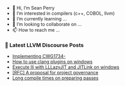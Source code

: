 - 👋 Hi, I’m Sean Perry
- 👀 I’m interested in compilers (c++, COBOL, llvm)
- 🌱 I’m currently learning ...
- 💞️ I’m looking to collaborate on ...
- 📫 How to reach me ...

<!---
s66perry/s66perry is a ✨ special ✨ repository because its `README.md` (this file) appears on your GitHub profile.
You can click the Preview link to take a look at your changes.
--->
### 📕 Latest LLVM Discourse Posts

<!-- DISCOURSE-LLVM:START -->
- [Implementing CWG1734-](https://discourse.llvm.org/t/implementing-cwg1734/54741#post_10)
- [How to use clang plugins on windows](https://discourse.llvm.org/t/how-to-use-clang-plugins-on-windows/75567#post_1)
- [Execute lli with LLLazyJIT and JITLink on windows](https://discourse.llvm.org/t/execute-lli-with-lllazyjit-and-jitlink-on-windows/72818#post_2)
- [[RFC] A proposal for project governance](https://discourse.llvm.org/t/rfc-a-proposal-for-project-governance/74021#post_2)
- [Long compile times on preparing passes](https://discourse.llvm.org/t/long-compile-times-on-preparing-passes/75547#post_3)
<!-- DISCOURSE-LLVM:END -->
